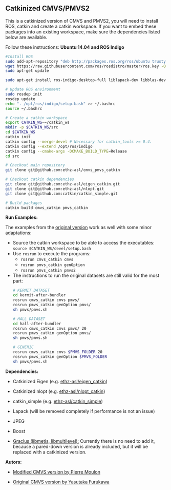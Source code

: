 ## Catkinized CMVS/PMVS2

This is a catkinized version of CMVS and PMVS2, you will need to install ROS, catkin and create a catkin workspace. If you want to embed these packages into an existing workspace, make sure the dependencies listed below are available.

Follow these instructions: **Ubuntu 14.04 and ROS Indigo**

```bash
#Install ROS
sudo add-apt-repository "deb http://packages.ros.org/ros/ubuntu trusty main"
wget https://raw.githubusercontent.com/ros/rosdistro/master/ros.key -O - | sudo apt-key add -
sudo apt-get update

sudo apt-get install ros-indigo-desktop-full liblapack-dev libblas-dev libboost-all-dev python-setuptools git g++ cppcheck default-jre libgtest-dev liblog4cplus-dev cimg-dev python-wstool python-catkin-tools 

# Update ROS environment
sudo rosdep init
rosdep update
echo ". /opt/ros/indigo/setup.bash" >> ~/.bashrc
source ~/.bashrc

# Create a catkin workspace
export CATKIN_WS=~/catkin_ws
mkdir -p $CATKIN_WS/src
cd $CATKIN_WS
catkin init
catkin config --merge-devel # Necessary for catkin_tools >= 0.4.
catkin config --extend /opt/ros/indigo
catkin config --cmake-args -DCMAKE_BUILD_TYPE=Release
cd src

# Checkout main repository
git clone git@github.com:ethz-asl/cmvs_pmvs_catkin

# Checkout catkin dependencies
git clone git@github.com:ethz-asl/eigen_catkin.git
git clone git@github.com:ethz-asl/nlopt.git
git clone git@github.com:catkin/catkin_simple.git

# Build packages
catkin build cmvs_catkin pmvs_catkin
```

**Run Examples:**

The examples from the [original version](http://www.di.ens.fr/cmvs/documentation.html) work as well with some minor adaptations:
 * Source the catkin workspace to be able to access the executables: `source $CATKIN_WS/devel/setup.bash`
 * Use `rosrun` to execute the programs:
    * `rosrun cmvs_catkin cmvs`
    * `rosrun pmvs_catkin genOption`
    * `rosrun pmvs_catkin pmvs2`
 * The instructions to run the original datasets are still valid for the most part:
   ```bash
   # KERMIT DATASET
   cd kermit-after-bundler
   rosrun cmvs_catkin cmvs pmvs/
   rosrun pmvs_catkin genOption pmvs/
   sh pmvs/pmvs.sh
   
   # HALL DATASET
   cd hall-after-bundler
   rosrun cmvs_catkin cmvs pmvs/ 20
   rosrun pmvs_catkin genOption pmvs/
   sh pmvs/pmvs.sh
   
   # GENERIC
   rosrun cmvs_catkin cmvs $PMVS_FOLDER 20
   rosrun pmvs_catkin genOption $PMVS_FOLDER
   sh pmvs/pmvs.sh
   ```

**Dependencies:**

* Catkinized Eigen (e.g. [ethz-asl/eigen_catkin](https://github.com/ethz-asl/eigen_catkin))

* Catkinized nlopt (e.g. [ethz-asl/nlopt_catkin](https://github.com/ethz-asl/nlopt))

* catkin_simple (e.g. [ethz-asl/catkin_simple](https://github.com/ethz-asl/catkin_simple))

* Lapack (will be removed completely if performance is not an issue)

* JPEG

* Boost

* [Graclus (libmetis, libmultilevel):](http://www.cs.utexas.edu/users/dml/Software/graclus.html) Currently there is no need to add it, because a pared-down version is already included, but it will be replaced with a catkinized version.






**Autors:**

* [Modified CMVS version by Pierre Moulon](https://github.com/pmoulon/CMVS-PMVS)

* [Original CMVS version by Yasutaka Furukawa](http://www.di.ens.fr/cmvs/)
